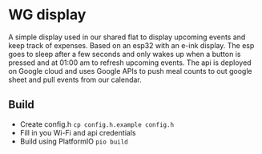 # WG display

A simple display used in our shared flat to display upcoming events and keep track of expenses. Based on an esp32 with an e-ink display. The esp goes to sleep after a few seconds and only wakes up when a button is pressed and at 01:00 am to refresh upcoming events. The api is deployed on Google cloud and uses Google APIs to push meal counts to out google sheet and pull events from our calendar.

## Build

- Create config.h `cp config.h.example config.h`
- Fill in you Wi-Fi and api credentials
- Build using PlatformIO `pio build`
